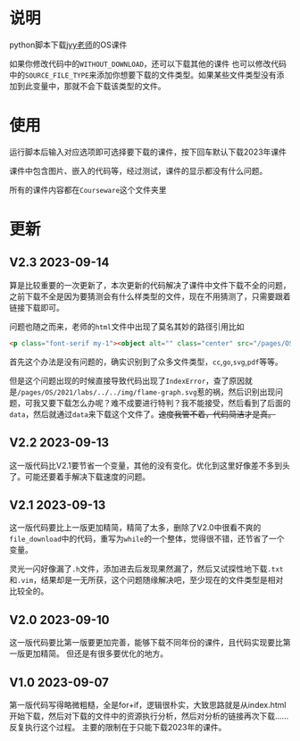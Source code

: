 # 说明
python脚本下载[jyy老师](https://jyywiki.cn/)的OS课件

如果你修改代码中的`WITHOUT_DOWNLOAD`，还可以下载其他的课件
也可以修改代码中的`SOURCE_FILE_TYPE`来添加你想要下载的文件类型。如果某些文件类型没有添加到此变量中，那就不会下载该类型的文件。

# 使用

运行脚本后输入对应选项即可选择要下载的课件，按下回车默认下载2023年课件

课件中包含图片、嵌入的代码等，经过测试，课件的显示都没有什么问题。

所有的课件内容都在`Courseware`这个文件夹里

# 更新
## V2.3 2023-09-14
算是比较重要的一次更新了，本次更新的代码解决了课件中文件下载不全的问题，之前下载不全是因为要猜测会有什么样类型的文件，现在不用猜测了，只需要跟着链接下载即可。

问题也随之而来，老师的`html`文件中出现了莫名其妙的路径引用比如
```html
<p class="font-serif my-1"><object alt="" class="center" src="/pages/OS/2021/labs/../../img/flame-graph.svg" width="500px" data="../../../pages/OS/img/flame-graph.svg"></object></p>
```
首先这个办法是没有问题的，确实识别到了众多文件类型，`cc`,`go`,`svg`,`pdf`等等。

但是这个问题出现的时候直接导致代码出现了`IndexError`，查了原因就是`/pages/OS/2021/labs/../../img/flame-graph.svg`惹的祸，然后识别出现问题，可我又要下载怎么办呢？难不成要进行特判？我不能接受，然后看到了后面的`data`，然后就通过`data`来下载这个文件了。~~速度我管不着，代码简洁才是真。~~


## V2.2 2023-09-13
这一版代码比V2.1要节省一个变量，其他的没有变化。优化到这里好像差不多到头了。可能还要着手解决下载速度的问题。

## V2.1 2023-09-13
这一版代码要比上一版更加精简，精简了太多，删除了V2.0中很看不爽的`file_download`中的代码，重写为`while`的一个整体，觉得很不错，还节省了一个变量。

灵光一闪好像漏了`.h`文件，添加进去后发现果然漏了，然后又试探性地下载`.txt`和`.vim`，结果却是一无所获，这个问题随缘解决吧，至少现在的文件类型是相对比较全的。

## V2.0 2023-09-10
这一版代码要比第一版要更加完善，能够下载不同年份的课件，且代码实现要比第一版更加精简。
但还是有很多要优化的地方。

## V1.0 2023-09-07
第一版代码写得略微粗糙，全是for+if，逻辑很朴实，大致思路就是从index.html开始下载，然后对下载的文件中的资源执行分析，然后对分析的链接再次下载......反复执行这个过程。
主要的限制在于只能下载2023年的课件。
